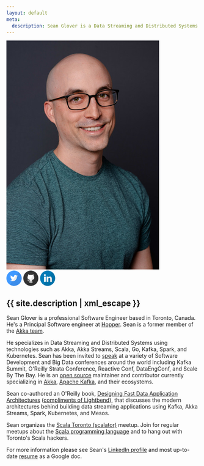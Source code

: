 ```yaml
---
layout: default
meta:
  description: Sean Glover is a Data Streaming and Distributed Systems Software Engineer living in Toronto.  Sean is a Principal Engineer at Hopper, former member of the Akka team at Lightbend, an open source software enthusiast, and Scala Toronto meetup organizer.
---
```

<div class="about-header">
  <a href="/assets/sean_glover_headshot_2020.jpg"><img class="seglo" src="/assets/sean_glover_headshot_2020_sm.jpg" alt="Sean Glover" /></a>
  <br />
  <div class="social">
    <a href="https://twitter.com/{{ site.twitter_username }}"><svg width="40px" height="40px" viewBox="0 0 60 60" version="1.1" xmlns="http://www.w3.org/2000/svg" xmlns:xlink="http://www.w3.org/1999/xlink" xmlns:sketch="http://www.bohemiancoding.com/sketch/ns">
        <path d="M0,30 C0,13.4314567 13.4508663,0 30.0433526,0 C46.6358389,0 60.0867052,13.4314567 60.0867052,30 C60.0867052,46.5685433 46.6358389,60 30.0433526,60 C13.4508663,60 0,46.5685433 0,30 Z M0,30" fill="#4099FF" sketch:type="MSShapeGroup"></path>
        <path d="M29.2997675,23.8879776 L29.3627206,24.9260453 L28.3135016,24.798935 C24.4943445,24.3116787 21.1578281,22.6592444 18.3249368,19.8840023 L16.9399677,18.5069737 L16.5832333,19.5238563 C15.8277956,21.7906572 16.3104363,24.1845684 17.8842648,25.7946325 C18.72364,26.6844048 18.5347806,26.8115152 17.0868584,26.2818888 C16.5832333,26.1124083 16.1425613,25.985298 16.1005925,26.0488532 C15.9537019,26.1971486 16.457327,28.1249885 16.8560302,28.8876505 C17.4016241,29.9469033 18.5137962,30.9849709 19.7308902,31.5993375 L20.7591248,32.0865938 L19.5420308,32.1077788 C18.3669055,32.1077788 18.3249368,32.1289639 18.4508431,32.57385 C18.8705307,33.9508786 20.5282967,35.4126474 22.3749221,36.048199 L23.6759536,36.4930852 L22.5427971,37.1710069 C20.8640467,38.1455194 18.891515,38.6963309 16.9189833,38.738701 C15.9746862,38.759886 15.1982642,38.8446262 15.1982642,38.9081814 C15.1982642,39.1200319 17.7583585,40.306395 19.2482495,40.7724662 C23.7179224,42.1494948 29.0269705,41.5563132 33.0140027,39.2047722 C35.846894,37.5311528 38.6797853,34.2050993 40.0018012,30.9849709 C40.7152701,29.2689815 41.428739,26.1335934 41.428739,24.6294545 C41.428739,23.654942 41.4916922,23.5278317 42.6668174,22.3626537 C43.359302,21.6847319 44.0098178,20.943255 44.135724,20.7314044 C44.3455678,20.3288884 44.3245835,20.3288884 43.2543801,20.6890343 C41.4707078,21.324586 41.2188952,21.2398458 42.1002392,20.2865183 C42.750755,19.6085965 43.527177,18.3798634 43.527177,18.0197174 C43.527177,17.9561623 43.2124113,18.0620876 42.8556769,18.252753 C42.477958,18.4646036 41.6385828,18.7823794 41.0090514,18.9730449 L39.8758949,19.3331908 L38.8476603,18.634084 C38.281082,18.252753 37.4836756,17.829052 37.063988,17.7019416 C35.9937846,17.4053509 34.357003,17.447721 33.3917215,17.7866818 C30.768674,18.7400093 29.110908,21.1974757 29.2997675,23.8879776 Z M29.2997675,23.8879776" id="Path" fill="#FFFFFF" sketch:type="MSShapeGroup"></path>
        <path d="M60.0867052,30 C60.0867052,46.5685433 46.6358389,60 30.0433526,60 C23.8895925,60 18.1679598,58.1525134 13.4044895,54.9827754 L47.8290478,5.81941103 C55.2628108,11.2806503 60.0867052,20.0777973 60.0867052,30 Z M60.0867052,30" id="reflec" fill-opacity="0.08" fill="#000000" sketch:type="MSShapeGroup"></path>
    </svg></a>
    <a href="https://github.com/{{ site.github_username }}"><svg width="40px" height="40px" viewBox="0 0 60 60" version="1.1" xmlns="http://www.w3.org/2000/svg" xmlns:xlink="http://www.w3.org/1999/xlink" xmlns:sketch="http://www.bohemiancoding.com/sketch/ns">
        <path d="M0.336871032,30 C0.336871032,13.4314567 13.5672313,0 29.8877097,0 C46.208188,0 59.4385483,13.4314567 59.4385483,30 C59.4385483,46.5685433 46.208188,60 29.8877097,60 C13.5672313,60 0.336871032,46.5685433 0.336871032,30 Z M0.336871032,30" id="Github" fill="#333333" sketch:type="MSShapeGroup"></path>
        <path d="M18.2184245,31.9355566 C19.6068506,34.4507902 22.2845295,36.0156764 26.8007287,36.4485173 C26.1561023,36.9365335 25.3817877,37.8630984 25.2749857,38.9342607 C24.4644348,39.4574749 22.8347506,39.62966 21.5674303,39.2310659 C19.7918469,38.6717023 19.1119377,35.1642642 16.4533306,35.6636959 C15.8773626,35.772144 15.9917933,36.1507609 16.489567,36.4722998 C17.3001179,36.9955141 18.0629894,37.6500075 18.6513541,39.04366 C19.1033554,40.113871 20.0531304,42.0259813 23.0569369,42.0259813 C24.2489236,42.0259813 25.0842679,41.8832865 25.0842679,41.8832865 C25.0842679,41.8832865 25.107154,44.6144649 25.107154,45.6761142 C25.107154,46.9004355 23.4507693,47.2457569 23.4507693,47.8346108 C23.4507693,48.067679 23.9990832,48.0895588 24.4396415,48.0895588 C25.3102685,48.0895588 27.1220883,47.3646693 27.1220883,46.0918317 C27.1220883,45.0806012 27.1382993,41.6806599 27.1382993,41.0860982 C27.1382993,39.785673 27.8372803,39.3737607 27.8372803,39.3737607 C27.8372803,39.3737607 27.924057,46.3153869 27.6704022,47.2457569 C27.3728823,48.3397504 26.8360115,48.1846887 26.8360115,48.6727049 C26.8360115,49.3985458 29.0168704,48.8505978 29.7396911,47.2571725 C30.2984945,46.0166791 30.0543756,39.2072834 30.0543756,39.2072834 L30.650369,39.1949165 C30.650369,39.1949165 30.6837446,42.3123222 30.6637192,43.7373675 C30.6427402,45.2128317 30.5426134,47.0792797 31.4208692,47.9592309 C31.9977907,48.5376205 33.868733,49.5526562 33.868733,48.62514 C33.868733,48.0857536 32.8436245,47.6424485 32.8436245,46.1831564 L32.8436245,39.4688905 C33.6618042,39.4688905 33.5387911,41.6768547 33.5387911,41.6768547 L33.5988673,45.7788544 C33.5988673,45.7788544 33.4186389,47.2733446 35.2190156,47.8992991 C35.8541061,48.1209517 37.2139245,48.1808835 37.277815,47.8089257 C37.3417055,47.4360167 35.6405021,46.8814096 35.6252446,45.7236791 C35.6157088,45.0178155 35.6567131,44.6059032 35.6567131,41.5379651 C35.6567131,38.470027 35.2438089,37.336079 33.8048426,36.4323453 C38.2457082,35.9766732 40.9939527,34.880682 42.3337458,31.9450695 C42.4383619,31.9484966 42.8791491,30.5737742 42.8219835,30.5742482 C43.1223642,29.4659853 43.2844744,28.1550957 43.3168964,26.6025764 C43.3092677,22.3930799 41.2895654,20.9042975 40.9014546,20.205093 C41.4736082,17.0182425 40.8060956,15.5675121 40.4961791,15.0699829 C39.3518719,14.6637784 36.5149435,16.1145088 34.9653608,17.1371548 C32.438349,16.3998984 27.0982486,16.4712458 25.0957109,17.3274146 C21.4005522,14.6875608 19.445694,15.0918628 19.445694,15.0918628 C19.445694,15.0918628 18.1821881,17.351197 19.1119377,20.6569598 C17.8961113,22.2028201 16.9902014,23.2968136 16.9902014,26.1963718 C16.9902014,27.8297516 17.1828264,29.2918976 17.6176632,30.5685404 C17.5643577,30.5684093 18.2008493,31.9359777 18.2184245,31.9355566 Z M18.2184245,31.9355566" id="Path" fill="#FFFFFF" sketch:type="MSShapeGroup"></path>
        <path d="M59.4385483,30 C59.4385483,46.5685433 46.208188,60 29.8877097,60 C23.8348308,60 18.2069954,58.1525134 13.5216148,54.9827754 L47.3818361,5.81941103 C54.6937341,11.2806503 59.4385483,20.0777973 59.4385483,30 Z M59.4385483,30" id="reflec" fill-opacity="0.08" fill="#000000" sketch:type="MSShapeGroup"></path>
    </svg></a>
    <a href="https://linkedin.com/in/{{ site.linkedin_username }}"><svg width="40px" height="40px" viewBox="0 0 60 60" version="1.1" xmlns="http://www.w3.org/2000/svg" xmlns:xlink="http://www.w3.org/1999/xlink" xmlns:sketch="http://www.bohemiancoding.com/sketch/ns">
        <path d="M0.449161376,30 C0.449161376,13.4314567 13.6795217,0 30,0 C46.3204783,0 59.5508386,13.4314567 59.5508386,30 C59.5508386,46.5685433 46.3204783,60 30,60 C13.6795217,60 0.449161376,46.5685433 0.449161376,30 Z M0.449161376,30" fill="#007BB6" sketch:type="MSShapeGroup"></path>
        <path d="M22.4680392,23.7098144 L15.7808366,23.7098144 L15.7808366,44.1369537 L22.4680392,44.1369537 L22.4680392,23.7098144 Z M22.4680392,23.7098144" id="Path" fill="#FFFFFF" sketch:type="MSShapeGroup"></path>
        <path d="M22.9084753,17.3908761 C22.8650727,15.3880081 21.4562917,13.862504 19.1686418,13.862504 C16.8809918,13.862504 15.3854057,15.3880081 15.3854057,17.3908761 C15.3854057,19.3522579 16.836788,20.9216886 19.0818366,20.9216886 L19.1245714,20.9216886 C21.4562917,20.9216886 22.9084753,19.3522579 22.9084753,17.3908761 Z M22.9084753,17.3908761" id="Path" fill="#FFFFFF" sketch:type="MSShapeGroup"></path>
        <path d="M46.5846502,32.4246563 C46.5846502,26.1503226 43.2856534,23.2301456 38.8851658,23.2301456 C35.3347011,23.2301456 33.7450983,25.2128128 32.8575489,26.6036896 L32.8575489,23.7103567 L26.1695449,23.7103567 C26.2576856,25.6271338 26.1695449,44.137496 26.1695449,44.137496 L32.8575489,44.137496 L32.8575489,32.7292961 C32.8575489,32.1187963 32.9009514,31.5097877 33.0777669,31.0726898 C33.5610713,29.8530458 34.6614937,28.5902885 36.5089747,28.5902885 C38.9297703,28.5902885 39.8974476,30.4634101 39.8974476,33.2084226 L39.8974476,44.1369537 L46.5843832,44.1369537 L46.5846502,32.4246563 Z M46.5846502,32.4246563" id="Path" fill="#FFFFFF" sketch:type="MSShapeGroup"></path>
        <path d="M59.5508386,30 C59.5508386,46.5685433 46.3204783,60 30,60 C23.9471212,60 18.3192858,58.1525134 13.6339051,54.9827754 L47.4941264,5.81941103 C54.8060245,11.2806503 59.5508386,20.0777973 59.5508386,30 Z M59.5508386,30" id="reflec" fill-opacity="0.08" fill="#000000" sketch:type="MSShapeGroup"></path>
    </svg></a>
    <br />
  </div>
</div>
<div class="about-text">
<h2 class="headline">
{{ site.description | xml_escape }}
</h2>
<p>
Sean Glover is a professional Software Engineer based in Toronto, Canada. He's a Principal Software engineer at <a href="https://www.hopper.com">Hopper</a>. Sean is a former member of the <a href="https://akka.io/team/">Akka team</a>.
</p>
<p>
He specializes in Data Streaming and Distributed Systems using technologies such as Akka, Akka Streams, Scala, Go, Kafka, Spark, and Kubernetes. Sean has been invited to <a href="/talks/">speak</a> at a variety of Software Development and Big Data conferences around the world including Kafka Summit, O'Reilly Strata Conference, Reactive Conf, DataEngConf, and Scale By The Bay. He is an <a href="/opensource/">open source</a> maintainer and contributor currently specializing in <a href="https://akka.io/">Akka</a>, <a href="https://kafka.apache.org/">Apache Kafka</a>, and their ecosystems.
</p>
<p>
Sean co-authored an O'Reilly book, <a href="/assets/designing-fast-data-app-architectures.pdf">Designing Fast Data Application Architectures</a> (<a href="https://www.lightbend.com/ebooks/designing-fast-data-application-architectures-with-spark-mesos-akka-cassandra-kafka-oreilly">compliments of Lightbend</a>), that discusses the modern architectures behind building data streaming applications using Kafka, Akka Streams, Spark, Kubernetes, and Mesos.
</p>
<p>
Sean organizes the <a href="http://www.meetup.com/scalator/">Scala Toronto (scalator)</a> meetup.  Join for regular meetups about the <a href="http://www.scala-lang.org/">Scala programming language</a> and to hang out with Toronto's Scala hackers.
</p>
<p>
For more information please see Sean's <a href="https://www.linkedin.com/in/seanaglover">LinkedIn profile</a> and most up-to-date <a href="https://docs.google.com/document/d/1c_Nu-_JGtrQxfrZV8G9YdNWpcWNUh_EDUEOY8WBJ7hM/edit?usp=sharing">resume</a> as a Google doc.
</p>
